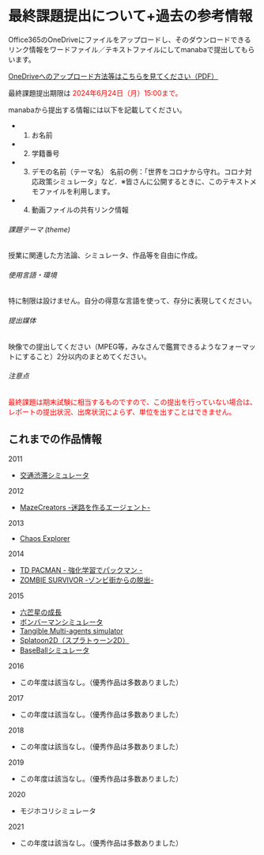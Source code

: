 # 最終課題提出について+過去の参考情報


Office365のOneDriveにファイルをアップロードし、そのダウンロードできるリンク情報をワードファイル／テキストファイルにしてmanabaで提出してもらいます。

<a href="OneDrive.pdf" target="_blank">OneDriveへのアップロード方法等はこちらを見てください（PDF）</a>

最終課題提出期限は <span style="color: red;">2024年6月24日（月）15:00まで。</span>

manabaから提出する情報には以下を記載してください。

- 1) お名前
- 2) 学籍番号
- 3) デモの名前（テーマ名） 名前の例：「世界をコロナから守れ。コロナ対応政策シミュレータ」など．※皆さんに公開するときに、このテキストメモファイルを利用します。
- 4) 動画ファイルの共有リンク情報




###### 課題テーマ (theme)

授業に関連した方法論、シミュレータ、作品等を自由に作成。




###### 使用言語・環境

特に制限は設けません。自分の得意な言語を使って、存分に表現してください。




###### 提出媒体

映像での提出してください（MPEG等，みなさんで鑑賞できるようなフォーマットにすること）2分以内のまとめてください。




###### 注意点

<span style="color: red;">最終課題は期末試験に相当するものですので、この提出を行っていない場合は、レポートの提出状況、出席状況によらず、単位を出すことはできません。</span>






## これまでの作品情報



2011

- <a href="best_2011.wmv" target="_blank">交通渋滞シミュレータ</a>

2012
- <a href="best_2012.mpg" target="_blank">MazeCreators -迷路を作るエージェント-</a>

2013
- <a href="best_2013.wmv" target="_blank">Chaos Explorer</a>

2014
- <a href="best_2014a.mp4" target="_blank">TD PACMAN - 強化学習でパックマン -</a>
- <a href="best_2014b.avi" target="_blank">ZOMBIE SURVIVOR -ゾンビ街からの脱出-</a>

2015
- <a href="best_2015/201420630.mp4" target="_blank">六芒星の成長</a>
- <a href="best_2015/201520647.mp4" target="_blank">ボンバーマンシミュレータ</a>
- <a href="best_2015/201520661.mp4" target="_blank">Tangible Multi-agents simulator</a>
- <a href="best_2015/201520777.mp4" target="_blank">Splatoon2D（スプラトゥーン2D）</a>
- <a href="best_2015/201520829.mp4" target="_blank">BaseBallシミュレータ</a>

2016
- この年度は該当なし。（優秀作品は多数ありました）

2017
- この年度は該当なし。（優秀作品は多数ありました）

2018
- この年度は該当なし。（優秀作品は多数ありました）

2019
- この年度は該当なし。（優秀作品は多数ありました）

2020
- モジホコリシミュレータ

2021
- この年度は該当なし。（優秀作品は多数ありました）
